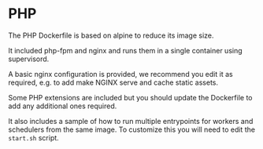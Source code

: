 # PHP

The PHP Dockerfile is based on alpine to reduce its image size.

It included php-fpm and nginx and runs them in a single container using supervisord.

A basic nginx configuration is provided, we recommend you edit it as required, e.g. to add make NGINX serve and cache static assets.

Some PHP extensions are included but you should update the Dockerfile to add any additional ones required.

It also includes a sample of how to run multiple entrypoints for workers and schedulers from the same image. To customize this you will need to edit the `start.sh` script.
